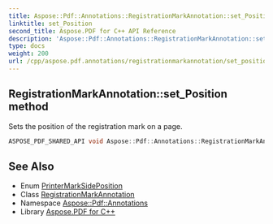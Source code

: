 ```yaml
---
title: Aspose::Pdf::Annotations::RegistrationMarkAnnotation::set_Position method
linktitle: set_Position
second_title: Aspose.PDF for C++ API Reference
description: 'Aspose::Pdf::Annotations::RegistrationMarkAnnotation::set_Position method. Sets the position of the registration mark on a page in C++.'
type: docs
weight: 200
url: /cpp/aspose.pdf.annotations/registrationmarkannotation/set_position/
---
```

## RegistrationMarkAnnotation::set_Position method


Sets the position of the registration mark on a page.

```cpp
ASPOSE_PDF_SHARED_API void Aspose::Pdf::Annotations::RegistrationMarkAnnotation::set_Position(PrinterMarkSidePosition value)
```

## See Also

* Enum [PrinterMarkSidePosition](../../printermarksideposition/)
* Class [RegistrationMarkAnnotation](../)
* Namespace [Aspose::Pdf::Annotations](../../)
* Library [Aspose.PDF for C++](../../../)
